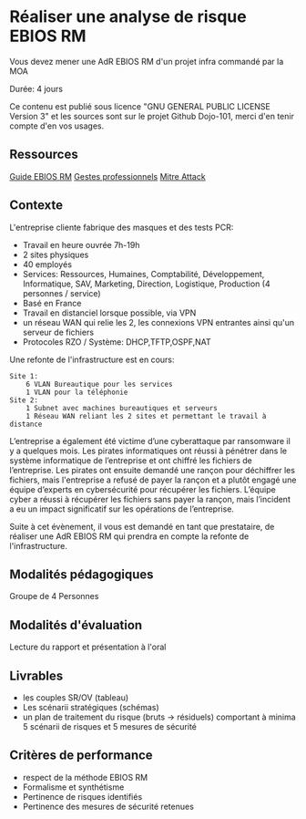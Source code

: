 # Réaliser une analyse de risque EBIOS RM

Vous devez mener une AdR EBIOS RM d'un projet infra commandé par la MOA

Durée: 4 jours

Ce contenu est publié sous licence "GNU GENERAL PUBLIC LICENSE Version 3" et les sources sont sur le projet Github Dojo-101, merci d'en tenir compte d'en vos usages.

## Ressources

[Guide EBIOS RM](https://www.ssi.gouv.fr/guide/la-methode-ebios-risk-manager-le-guide/)
[Gestes professionnels](https://github.com/Aif4thah/Dojo-101)
[Mitre Attack](https://attack.mitre.org/)


## Contexte

L'entreprise cliente fabrique des masques et des tests PCR:

* Travail en heure ouvrée 7h-19h
* 2 sites physiques
* 40 employés 
* Services: Ressources, Humaines, Comptabilité, Développement, Informatique, SAV, Marketing, Direction, Logistique, Production (4 personnes / service)
* Basé en France
* Travail en distanciel lorsque possible, via VPN
* un réseau WAN qui relie les 2, les connexions VPN entrantes ainsi qu'un serveur de fichiers
* Protocoles RZO / Système: DHCP,TFTP,OSPF,NAT

Une refonte de l'infrastructure est en cours:

    Site 1:
        6 VLAN Bureautique pour les services
        1 VLAN pour la téléphonie
    Site 2:
        1 Subnet avec machines bureautiques et serveurs
        1 Réseau WAN reliant les 2 sites et permettant le travail à distance


L’entreprise a également été victime d’une cyberattaque par ransomware il y a quelques mois. Les pirates informatiques ont réussi à pénétrer dans le système informatique de l’entreprise et ont chiffré les fichiers de l’entreprise. Les pirates ont ensuite demandé une rançon pour déchiffrer les fichiers, mais l'entreprise a refusé de payer la rançon et a plutôt engagé une équipe d’experts en cybersécurité pour récupérer les fichiers. L’équipe cyber a réussi à récupérer les fichiers sans payer la rançon, mais l’incident a eu un impact significatif sur les opérations de l’entreprise. 

Suite à cet évènement, il vous est demandé en tant que prestataire, de réaliser une AdR EBIOS RM qui prendra en compte la refonte de l'infrastructure.


## Modalités pédagogiques

Groupe de 4 Personnes

## Modalités d'évaluation

Lecture du rapport et présentation à l'oral

## Livrables

* les couples SR/OV (tableau)
* Les scénarii stratégiques (schémas)
* un plan de traitement du risque (bruts -> résiduels) comportant à minima 5 scénarii de risques et 5 mesures de sécurité

## Critères de performance

- respect de la méthode EBIOS RM
- Formalisme et synthétisme
- Pertinence de risques identifiés
- Pertinence des mesures de sécurité retenues
